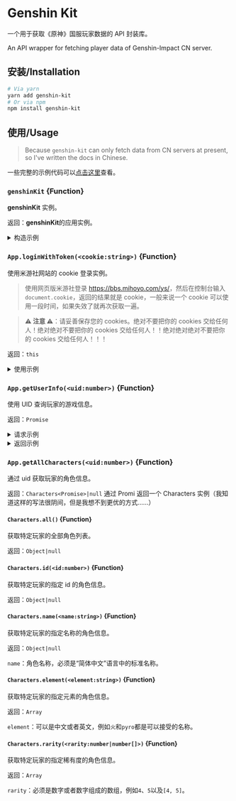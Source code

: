# Genshin Kit

一个用于获取《原神》国服玩家数据的 API 封装库。

An API wrapper for fetching player data of Genshin-Impact CN server.

## 安装/Installation

```bash
# Via yarn
yarn add genshin-kit
# Or via npm
npm install genshin-kit
```

## 使用/Usage

> Because `genshin-kit` can only fetch data from CN servers at present, so I've written the docs in Chinese.

一些完整的示例代码可以[点击这里](./demo)查看。

### `genshinKit` {Function}

**genshinKit** 实例。

返回：**genshinKit**的应用实例。

<details>
<summary>构造示例</summary>

```js
const { genshinKit } = require('genshin-kit')
const App = new genshinKit()
```

</details>

### `App.loginWithToken(<cookie:string>)` {Function}

使用米游社网站的 cookie 登录实例。

> 使用网页版米游社登录 <https://bbs.mihoyo.com/ys/>，然后在控制台输入 `document.cookie`，返回的结果就是 cookie，一般来说一个 cookie 可以使用一段时间，如果失效了就再次获取一遍。

> **⚠️ 注意 ⚠️**：请妥善保存您的 cookies。绝对不要把你的 cookies 交给任何人！绝对绝对不要把你的 cookies 交给任何人！！绝对绝对绝对不要把你的 cookies 交给任何人！！！

返回：`this`

<details>
<summary>使用示例</summary>

```js
App.loginWithToken(process.env.MHY_COOKIE)
```

</details>

### `App.getUserInfo(<uid:number>)` {Function}

使用 UID 查询玩家的游戏信息。

返回：`Promise`

<details>
<summary>请求示例</summary>

```js
App.getUserInfo(100000001).then(console.log)
```

</details>

<details>
<summary>返回示例</summary>

```js
{
  retcode: 0,
  message: 'OK',
  data: {
    role: null,
    // 玩家拥有的角色
    avatars: [
      {
        "id": 10000007, // 角色 id
        "image": "https://upload-bbs.mihoyo.com/game_record/genshin/character_icon/UI_AvatarIcon_PlayerGirl.png", // 头图
        "name": "旅行者", // 角色名称
        "element": "Geo", // 元素
        "fetter": 0, // 亲密度
        "level": 1, // 等级
        "rarity": 5 // 星级
      },
      // ...
    ],
    stats: {
      active_day_number: 0, // 活跃天数
      achievement_number: 0, // 成就达成数
      win_rate: 0, // ?
      anemoculus_number: 0, // 风神瞳
      geoculus_number: 0, // 岩神瞳
      avatar_number: 0, // 获得角色数
      way_point_number: 0, // 解锁传送点
      domain_number: 0, // 解锁秘境
      spiral_abyss: '1-1', // 深境螺旋
      precious_chest_number: 0, // 珍贵宝箱
      luxurious_chest_number: 0, // 华丽宝箱
      exquisite_chest_number: 0, // 精致宝箱
      common_chest_number: 0 // 普通宝箱
    },
    // 城市声望
    city_explorations: [
      {
        "id": 1,
        "level": 8, // 声望等级
        "exploration_percentage": 1000, // 探索度
        "icon": "https://upload-bbs.mihoyo.com/game_record/genshin/city_icon/UI_ChapterIcon_Mengde.png",
        "name": "蒙德"
      },
      {
        "id": 2,
        "level": 8,
        "exploration_percentage": 1000,
        "icon": "https://upload-bbs.mihoyo.com/game_record/genshin/city_icon/UI_ChapterIcon_Liyue.png",
        "name": "璃月"
      }
    ],
    // 世界探索
    world_explorations: [
      {
        "level": 1, // 声望等级/供奉等级
        "exploration_percentage": 1000, // 探索度
        "icon": "https://upload-bbs.mihoyo.com/game_record/genshin/city_icon/UI_ChapterIcon_Dragonspine.png",
        "name": "龙脊雪山",
        "type": "Offering" // Reputation 声望 / Offering 供奉
      },
      {
        "level": 1,
        "exploration_percentage": 1000,
        "icon": "https://upload-bbs.mihoyo.com/game_record/genshin/city_icon/UI_ChapterIcon_Mengde.png",
        "name": "蒙德",
        "type": "Reputation"
      },
      {
        "level": 1,
        "exploration_percentage": 1000,
        "icon": "https://upload-bbs.mihoyo.com/game_record/genshin/city_icon/UI_ChapterIcon_Liyue.png",
        "name": "璃月",
        "type": "Reputation"
      }
    ]
  }
}
```

</details>

### `App.getAllCharacters(<uid:number>)` {Function}

通过 uid 获取玩家的角色信息。

返回：`Characters<Promise>|null` 通过 Promi 返回一个 Characters 实例（我知道这样的写法很阴间，但是我想不到更优的方式……）

#### `Characters.all()` {Function}

获取特定玩家的全部角色列表。

返回：`Object|null`

#### `Characters.id(<id:number>)` {Function}

获取特定玩家的指定 id 的角色信息。

返回：`Object|null`

#### `Characters.name(<name:string>)` {Function}

获取特定玩家的指定名称的角色信息。

返回：`Object|null`

`name`：角色名称，必须是“简体中文”语言中的标准名称。

#### `Characters.element(<element:string>)` {Function}

获取特定玩家的指定元素的角色信息。

返回：`Array`

`element`：可以是中文或者英文，例如`火`和`pyro`都是可以接受的名称。

#### `Characters.rarity(<rarity:number|number[]>)` {Function}

获取特定玩家的指定稀有度的角色信息。

返回：`Array`

`rarity`：必须是数字或者数字组成的数组，例如`4`、`5`以及`[4, 5]`。

